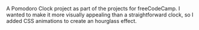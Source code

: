 A Pomodoro Clock project as part of the projects for freeCodeCamp. I wanted to make it more visually appealing than a straightforward clock, so I added CSS animations to create an hourglass effect.